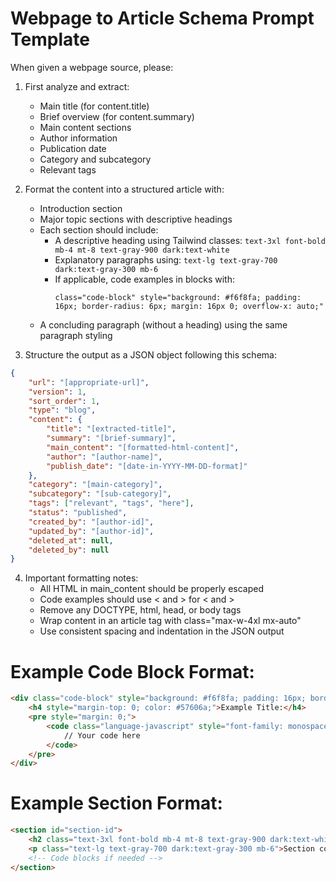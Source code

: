 # Webpage to Article Schema Prompt Template

When given a webpage source, please:

1. First analyze and extract:
   - Main title (for content.title)
   - Brief overview (for content.summary)
   - Main content sections
   - Author information
   - Publication date
   - Category and subcategory
   - Relevant tags

2. Format the content into a structured article with:
   - Introduction section
   - Major topic sections with descriptive headings
   - Each section should include:
     * A descriptive heading using Tailwind classes: `text-3xl font-bold mb-4 mt-8 text-gray-900 dark:text-white`
     * Explanatory paragraphs using: `text-lg text-gray-700 dark:text-gray-300 mb-6`
     * If applicable, code examples in blocks with:
       ```
       class="code-block" style="background: #f6f8fa; padding: 16px; border-radius: 6px; margin: 16px 0; overflow-x: auto;"
       ```
   - A concluding paragraph (without a heading) using the same paragraph styling

3. Structure the output as a JSON object following this schema:
```json
{
    "url": "[appropriate-url]",
    "version": 1,
    "sort_order": 1,
    "type": "blog",
    "content": {
        "title": "[extracted-title]",
        "summary": "[brief-summary]",
        "main_content": "[formatted-html-content]",
        "author": "[author-name]",
        "publish_date": "[date-in-YYYY-MM-DD-format]"
    },
    "category": "[main-category]",
    "subcategory": "[sub-category]",
    "tags": ["relevant", "tags", "here"],
    "status": "published",
    "created_by": "[author-id]",
    "updated_by": "[author-id]",
    "deleted_at": null,
    "deleted_by": null
}
```

4. Important formatting notes:
   - All HTML in main_content should be properly escaped
   - Code examples should use &lt; and &gt; for < and >
   - Remove any DOCTYPE, html, head, or body tags
   - Wrap content in an article tag with class="max-w-4xl mx-auto"
   - Use consistent spacing and indentation in the JSON output

# Example Code Block Format:
```html
<div class="code-block" style="background: #f6f8fa; padding: 16px; border-radius: 6px; margin: 16px 0; overflow-x: auto;">
    <h4 style="margin-top: 0; color: #57606a;">Example Title:</h4>
    <pre style="margin: 0;">
        <code class="language-javascript" style="font-family: monospace; font-size: 14px; line-height: 1.5;">
            // Your code here
        </code>
    </pre>
</div>
```

# Example Section Format:
```html
<section id="section-id">
    <h2 class="text-3xl font-bold mb-4 mt-8 text-gray-900 dark:text-white">Section Title</h2>
    <p class="text-lg text-gray-700 dark:text-gray-300 mb-6">Section content paragraph...</p>
    <!-- Code blocks if needed -->
</section>
```
